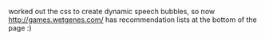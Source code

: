 worked out the css to create dynamic speech bubbles, so now http://games.wetgenes.com/ has recommendation lists at the bottom of the page :)